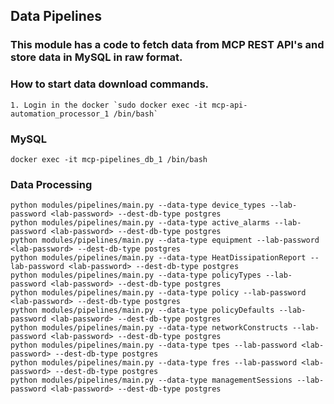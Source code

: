 ## Data Pipelines

### This module has a code to fetch data from MCP REST API's and store data in MySQL in raw format.

### How to start data download commands.
	1. Login in the docker `sudo docker exec -it mcp-api-automation_processor_1 /bin/bash`

### MySQL

`docker exec -it mcp-pipelines_db_1 /bin/bash`

### Data Processing

```
python modules/pipelines/main.py --data-type device_types --lab-password <lab-password> --dest-db-type postgres
python modules/pipelines/main.py --data-type active_alarms --lab-password <lab-password> --dest-db-type postgres
python modules/pipelines/main.py --data-type equipment --lab-password <lab-password> --dest-db-type postgres
python modules/pipelines/main.py --data-type HeatDissipationReport --lab-password <lab-password> --dest-db-type postgres
python modules/pipelines/main.py --data-type policyTypes --lab-password <lab-password> --dest-db-type postgres
python modules/pipelines/main.py --data-type policy --lab-password <lab-password> --dest-db-type postgres
python modules/pipelines/main.py --data-type policyDefaults --lab-password <lab-password> --dest-db-type postgres
python modules/pipelines/main.py --data-type networkConstructs --lab-password <lab-password> --dest-db-type postgres
python modules/pipelines/main.py --data-type tpes --lab-password <lab-password> --dest-db-type postgres
python modules/pipelines/main.py --data-type fres --lab-password <lab-password> --dest-db-type postgres
python modules/pipelines/main.py --data-type managementSessions --lab-password <lab-password> --dest-db-type postgres
```
